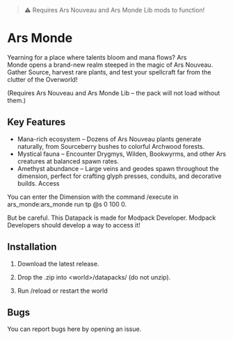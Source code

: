 > ⚠️ Requires Ars Nouveau and Ars Monde Lib mods to function!

# Ars Monde

Yearning for a place where talents bloom and mana flows?
Ars Monde opens a brand-new realm steeped in the magic of Ars Nouveau. Gather Source, harvest rare plants, and test your spellcraft far from the clutter of the Overworld!

(Requires Ars Nouveau and Ars Monde Lib – the pack will not load without them.)

## Key Features
- Mana-rich ecosystem – Dozens of Ars Nouveau plants generate naturally, from Sourceberry bushes to colorful Archwood forests.
- Mystical fauna – Encounter Drygmys, Wilden, Bookwyrms, and other Ars creatures at balanced spawn rates.
- Amethyst abundance – Large veins and geodes spawn throughout the dimension, perfect for crafting glyph presses, conduits, and decorative builds.
Access

You can enter the Dimension with the command /execute in ars_monde:ars_monde run tp @s 0 100 0.

But be careful. This Datapack is made for Modpack Developer. Modpack Developers should develop a way to access it!

## Installation

1. Download the latest release.

2. Drop the .zip into \<world\>/datapacks/ (do not unzip).

3. Run /reload or restart the world

## Bugs

You can report bugs here by opening an issue.
